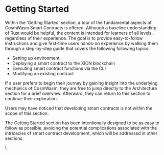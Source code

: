 # Getting Started

Within the ‘Getting Started’ section, a tour of the fundamental aspects of CosmWasm Smart Contracts is offered. Although a baseline understanding of Rust would be helpful, the content is intended for learners of all levels, regardless of their experience. The goal is to provide easy-to-follow instructions and give first-time users hands-on experience by walking them through a step-by-step guide that covers the following following topics:

* Setting up environment
* Deploying a smart contract to the XION blockchain
* Executing smart contract functions via the CLI
* Modifying an existing contract

If a user prefers to begin their journey by gaining insight into the underlying mechanics of CosmWasm, they are free to jump directly to the Architecture section for a brief overview. Afterward, they can return to this section to continue their exploration.

Users may have noticed that developing smart contracts is not within the scope of this section.&#x20;

The Getting Started section has been intentionally designed to be as easy to follow as possible, avoiding the potential complications associated with the intricacies of smart contract development, which will be addressed in other sections.

\
